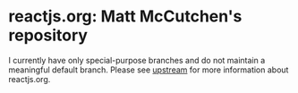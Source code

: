 # reactjs.org: Matt McCutchen's repository

I currently have only special-purpose branches and do not maintain a meaningful
default branch.  Please see [upstream](https://github.com/reactjs.org/react/)
for more information about reactjs.org.
